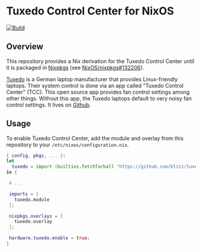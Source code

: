 # Tuxedo Control Center for NixOS

[![Build](https://github.com/blitz/tuxedo-nixos/actions/workflows/build.yml/badge.svg)](https://github.com/blitz/tuxedo-nixos/actions/workflows/build.yml)

## Overview

This repository provides a Nix derivation for the Tuxedo Control
Center until it is packaged in
[Nixpkgs](https://github.com/NixOS/nixpkgs) (see
[NixOS/nixpkgs#132206](https://github.com/NixOS/nixpkgs/issues/132206)).

[Tuxedo](https://www.tuxedocomputers.com/) is a German laptop
manufacturer that provides Linux-friendly laptops. Their system
control is done via an app called "Tuxedo Control Center" (TCC). This
open source app provides fan control settings among other
things. Without this app, the Tuxedo laptops default to very noisy fan
control settings. It lives on
[Github](https://github.com/tuxedocomputers/tuxedo-control-center).

## Usage

To enable Tuxedo Control Center, add the module and overlay from this
repository to your `/etc/nixos/configuration.nix`.

```nix
{ config, pkgs, ... }:
let
  tuxedo = import (builtins.fetchTarball "https://github.com/blitz/tuxedo-nixos/archive/master.tar.gz");
in {

 # ...

 imports = [
   tuxedo.module
 ];

 nixpkgs.overlays = [
   tuxedo.overlay
 ];

 hardware.tuxedo.enable = true;
}
```
